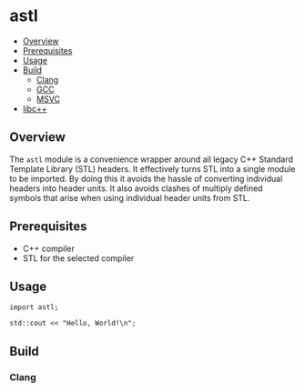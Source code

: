 # astl

-   [Overview](#overview)
-   [Prerequisites](#prerequisites)
-   [Usage](#usage)
-   [Build](#build)
    -   [Clang](#clang)
    -   [GCC](#gcc)
    -   [MSVC](#msvc)
-   [libc++](#libc)

## Overview

The `astl` module is a convenience wrapper around all legacy C++ Standard Template Library (STL) headers. It effectively turns STL into a single module to be imported. By doing this it avoids the hassle of converting individual headers into header units. It also avoids clashes of multiply defined symbols that arise when using individual header units from STL.

## Prerequisites

-   C++ compiler
-   STL for the selected compiler

## Usage

```
import astl;

std::cout << "Hello, World!\n";
```

## Build

### Clang

```
clang++ -fmodules -Xclang -emit-module-interface astl.cpp
clang++ -fmodules -c astl.cpp
```

The header unit from `astl.hpp` is created automatically as part of compiling the module interface. The object file has to be compiled separately but contains everything. When used you might need `-fprebuilt-module-path` pointing to the directory of the `astl.pcm` module interface that is produced by the above commands. The object file must be linked in manually.

### GCC

```
g++ /std=c++20 -fmodules-ts -x c++-header astl.hpp
g++ /std=c++20 -fmodules-ts -c astl.cpp
```

The header unit must be compiled first, then the module interface. The object file is produced automatically. There is no separate object file for the header unit with GCC. When used the module interface should be picked up automatically as GCC uses `gcm.cache` for all compiled modules and header units and looks there for precompiled modules and header units. The object file must be linked in manually.

### MSVC

```
cl.exe /std:c++20 /exportHeader /c /TP astl.hpp
cl.exe /std:c++20 /interface /headerUnit "astl.hpp=astl.hpp.ifc" /c astl.cpp
```

The header unit must be compiled first and the command will also produce the object file for it. MSVC requires explicit mapping between headers and header units with `/headerUnit` on every invocation of the compiler. This requirement is transitive so you need the `/headerUnit` mapping when using the `astl` as well. When used you might also need `/ifcSearchDir` pointing to the directory with the produced `astl.ifc` module interface. Both object files - for the `astl.ifc` module interface and the `astl.hpp.ifc` header unit must be linked in manually.

## libc++

The `libc++` used by clang does not yet implement the `source_location` standard header (as of 03/11/2021, LLVM 13) and `astl` uses its own implementation.
